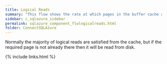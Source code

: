 ```yaml
---
title: Logical Reads
summary: "This flow shows the rate at which pages in the buffer cache are being referenced by SQL connections (logical page reads)."
sidebar: c_sqlazure_sidebar
permalink: sqlazure_component_flwlogicalreads.html
folder: ConnectSQLAzure
---
```


Normally the majority of logical reads are satisfied from the cache, but if the required page is not already there then it will be read from disk.


{% include links.html %}
